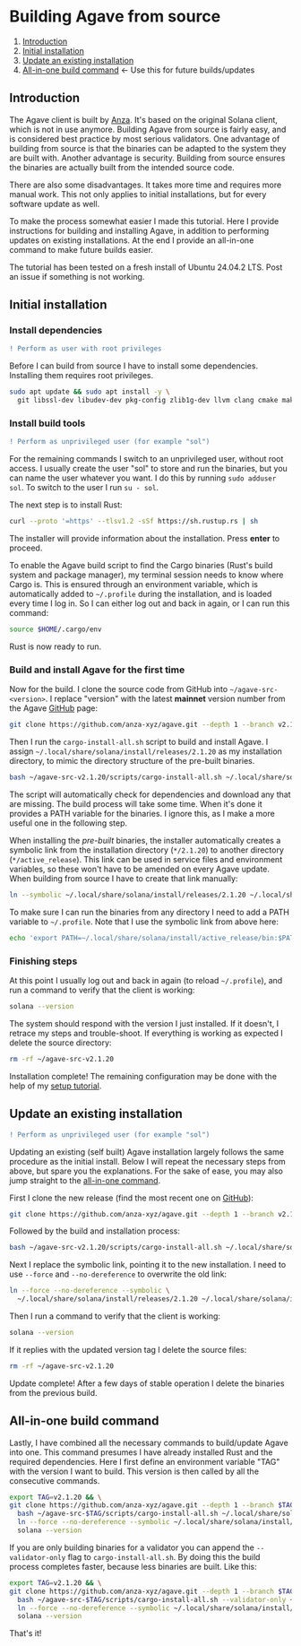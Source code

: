 # Building Agave from source

 1. [Introduction](#introduction)
 2. [Initial installation](#initial-installation)
 3. [Update an existing installation](#update-an-existing-installation)
 4. [All-in-one build command](#all-in-one-build-command) <- Use this for future builds/updates


## Introduction

The Agave client is built by [Anza](https://www.anza.xyz/). It's based on the original Solana client, which is not in use anymore. Building Agave from source is fairly easy, and is considered best practice by most serious validators. One advantage of building from source is that the binaries can be adapted to the system they are built with. Another advantage is security. Building from source ensures the binaries are actually built from the intended source code.

There are also some disadvantages. It takes more time and requires more manual work. This not only applies to initial installations, but for every software update as well.

To make the process somewhat easier I made this tutorial. Here I provide instructions for building and installing Agave, in addition to performing updates on existing installations. At the end I provide an all-in-one command to make future builds easier.

The tutorial has been tested on a fresh install of Ubuntu 24.04.2 LTS. Post an issue if something is not working.


## Initial installation

### Install dependencies
```diff
! Perform as user with root privileges
```

Before I can build from source I have to install some dependencies. Installing them requires root privileges.
```bash
sudo apt update && sudo apt install -y \
  git libssl-dev libudev-dev pkg-config zlib1g-dev llvm clang cmake make libprotobuf-dev protobuf-compiler
```

### Install build tools
```diff
! Perform as unprivileged user (for example "sol")
```
For the remaining commands I switch to an unprivileged user, without root access. I usually create the user "sol" to store and run the binaries, but you can name the user whatever you want. I do this by running `sudo adduser sol`. To switch to the user I run `su - sol`.

The next step is to install Rust:
```bash
curl --proto '=https' --tlsv1.2 -sSf https://sh.rustup.rs | sh
```
The installer will provide information about the installation. Press **enter** to proceed.

To enable the Agave build script to find the Cargo binaries (Rust's build system and package manager), my terminal session needs to know where Cargo is. This is ensured through an environment variable, which is automatically added to `~/.profile` during the installation, and is loaded every time I log in. So I can either log out and back in again, or I can run this command:
```bash
source $HOME/.cargo/env
```
Rust is now ready to run.

### Build and install Agave for the first time

Now for the build. I clone the source code from GitHub into `~/agave-src-<version>`. I replace "version" with the latest **mainnet** version number from the Agave [GitHub](https://github.com/anza-xyz/agave/releases) page:
```bash
git clone https://github.com/anza-xyz/agave.git --depth 1 --branch v2.1.20 ~/agave-src-v2.1.20
```

Then I run the `cargo-install-all.sh` script to build and install Agave. I assign `~/.local/share/solana/install/releases/2.1.20` as my installation directory, to mimic the directory structure of the pre-built binaries.
```bash
bash ~/agave-src-v2.1.20/scripts/cargo-install-all.sh ~/.local/share/solana/install/releases/2.1.20
```
The script will automatically check for dependencies and download any that are missing. The build process will take some time. When it's done it provides a PATH variable for the binaries. I ignore this, as I make a more useful one in the following step.

When installing the *pre-built* binaries, the installer automatically creates a symbolic link from the installation directory (`*/2.1.20`) to another directory (`*/active_release`). This link can be used in service files and environment variables, so these won't have to be amended on every Agave update. When building from source I have to create that link manually:
```bash
ln --symbolic ~/.local/share/solana/install/releases/2.1.20 ~/.local/share/solana/install/active_release
```

To make sure I can run the binaries from any directory I need to add a PATH variable to `~/.profile`. Note that I use the symbolic link from above here:
```bash
echo 'export PATH=~/.local/share/solana/install/active_release/bin:$PATH' >> ~/.profile
```

### Finishing steps

At this point I usually log out and back in again (to reload `~/.profile`), and run a command to verify that the client is working:
```bash
solana --version
```

The system should respond with the version I just installed. If it doesn't, I retrace my steps and trouble-shoot. If everything is working as expected I delete the source directory:
```bash
rm -rf ~/agave-src-v2.1.20
```
Installation complete! The remaining configuration may be done with the help of my [setup tutorial](https://github.com/agjell/sol-tutorials/blob/master/setting-up-a-solana-devnet-validator.md#configure-solana).


## Update an existing installation
```diff
! Perform as unprivileged user (for example "sol")
```

Updating an existing (self built) Agave installation largely follows the same procedure as the initial install. Below I will repeat the necessary steps from above, but spare you the explanations. For the sake of ease, you may also jump straight to the [all-in-one command](#all-in-one-build-command).

First I clone the new release (find the most recent one on [GitHub](https://github.com/anza-xyz/agave/releases)):
```bash
git clone https://github.com/anza-xyz/agave.git --depth 1 --branch v2.1.20 ~/agave-src-v2.1.20
```

Followed by the build and installation process:
```bash
bash ~/agave-src-v2.1.20/scripts/cargo-install-all.sh ~/.local/share/solana/install/releases/2.1.20
```

Next I replace the symbolic link, pointing it to the new installation. I need to use `--force` and `--no-dereference` to overwrite the old link:
```bash
ln --force --no-dereference --symbolic \
  ~/.local/share/solana/install/releases/2.1.20 ~/.local/share/solana/install/active_release
```

Then I run a command to verify that the client is working:
```bash
solana --version
```

If it replies with the updated version tag I delete the source files:
```bash
rm -rf ~/agave-src-v2.1.20
```

Update complete! After a few days of stable operation I delete the binaries from the previous build.


## All-in-one build command

Lastly, I have combined all the necessary commands to build/update Agave into one. This command presumes I have already installed Rust and the required dependencies. Here I first define an environment variable "TAG" with the version I want to build. This version is then called by all the consecutive commands.

```bash
export TAG=v2.1.20 && \
git clone https://github.com/anza-xyz/agave.git --depth 1 --branch $TAG ~/agave-src-$TAG && \
  bash ~/agave-src-$TAG/scripts/cargo-install-all.sh ~/.local/share/solana/install/releases/$TAG && \
  ln --force --no-dereference --symbolic ~/.local/share/solana/install/releases/$TAG ~/.local/share/solana/install/active_release && \
  solana --version
```

If you are only building binaries for a validator you can append the `--validator-only` flag to `cargo-install-all.sh`. By doing this the build process completes faster, because less binaries are built. Like this:
```bash
export TAG=v2.1.20 && \
git clone https://github.com/anza-xyz/agave.git --depth 1 --branch $TAG ~/agave-src-$TAG && \
  bash ~/agave-src-$TAG/scripts/cargo-install-all.sh --validator-only ~/.local/share/solana/install/releases/$TAG && \
  ln --force --no-dereference --symbolic ~/.local/share/solana/install/releases/$TAG ~/.local/share/solana/install/active_release && \
  solana --version
```

That's it!
